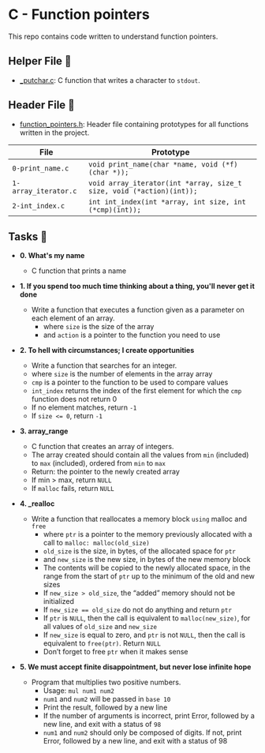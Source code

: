 # C - Function pointers

This repo contains code written to understand function pointers.

## Helper File :raised_hands:

* [_putchar.c](./_putchar.c): C function that writes a character to `stdout`.

## Header File :file_folder:

* [function_pointers.h](./function_pointers.h): Header file containing prototypes for all
functions written in the project.

| File                     | Prototype                                                                 |
| ------------------------ | --------------------------------                                          |
| `0-print_name.c`         | `void print_name(char *name, void (*f)(char *));`                         |
| `1-array_iterator.c`     | `void array_iterator(int *array, size_t size, void (*action)(int));`      |
| `2-int_index.c`          | `int int_index(int *array, int size, int (*cmp)(int));`                   |

## Tasks :page_with_curl:

* **0. What's my name**
  * C function that prints a name

* **1. If you spend too much time thinking about a thing, you'll never get it done**
  * Write a function that executes a function given as a parameter on each element of an array.
    * where `size` is the size of the array
    * and `action` is a pointer to the function you need to use
  
* **2. To hell with circumstances; I create opportunities**
  * Write a function that searches for an integer.
  * where `size` is the number of elements in the array array
  * `cmp` is a pointer to the function to be used to compare values
  * `int_index` returns the index of the first element for which the `cmp` function does not return 0
  * If no element matches, return `-1`
  * If `size <= 0`, return `-1`
 
* **3. array_range**
  * C function that creates an array of integers.
  * The array created should contain all the values from `min` (included) to `max` (included), ordered from `min` to `max`
  * Return: the pointer to the newly created array
  * If min > max, return `NULL`
  * If `malloc` fails, return `NULL`

* **4. _realloc**
  * Write a function that reallocates a memory block `using` malloc and `free`
    * where `ptr` is a pointer to the memory previously allocated with a call to `malloc: malloc(old_size)`
    * `old_size` is the size, in bytes, of the allocated space for `ptr`
    * and `new_size` is the new size, in bytes of the new memory block
    * The contents will be copied to the newly allocated space, in the range from the start of `ptr` up to the minimum of the old and new sizes
    * If `new_size > old_size`, the “added” memory should not be initialized
    * If `new_size == old_size` do not do anything and return `ptr`
    * If `ptr` is `NULL`, then the call is equivalent to `malloc(new_size)`, for all values of `old_size` and `new_size`
    * If `new_size` is equal to zero, and `ptr` is not `NULL`, then the call is equivalent to `free(ptr)`. Return `NULL`
    * Don’t forget to free `ptr` when it makes sense

* **5. We must accept finite disappointment, but never lose infinite hope**
  * Program that multiplies two positive numbers.
    * Usage: `mul num1 num2`
    * `num1` and `num2` will be passed in `base 10`
    * Print the result, followed by a new line
    * If the number of arguments is incorrect, print Error, followed by a new line, and exit with a status of `98`
    * `num1` and `num2` should only be composed of digits. If not, print Error, followed by a new line, and exit with a status of 98
